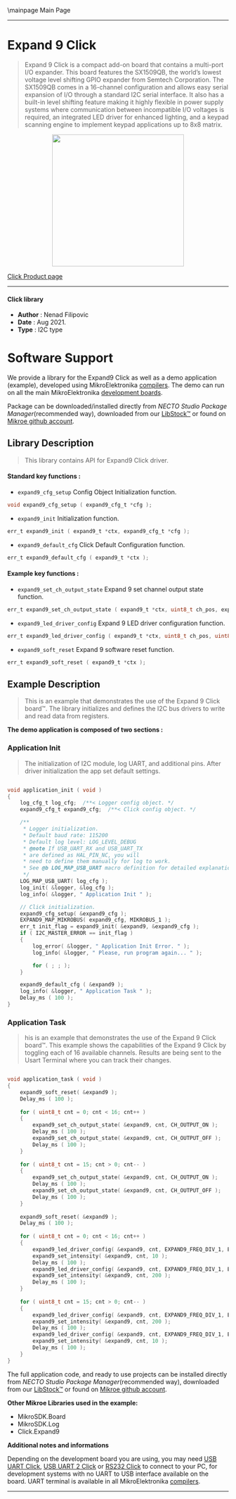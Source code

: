 \mainpage Main Page

---
# Expand 9 Click

> Expand 9 Click is a compact add-on board that contains a multi-port I/O expander. This board features the SX1509QB, the world’s lowest voltage level shifting GPIO expander from Semtech Corporation. The SX1509QB comes in a 16-channel configuration and allows easy serial expansion of I/O through a standard I2C serial interface. It also has a built-in level shifting feature making it highly flexible in power supply systems where communication between incompatible I/O voltages is required, an integrated LED driver for enhanced lighting, and a keypad scanning engine to implement keypad applications up to 8x8 matrix.

<p align="center">
  <img src="https://download.mikroe.com/images/click_for_ide/expand_9_click.png" height=300px>
</p>

[Click Product page](https://www.mikroe.com/expand-9-click)

---


#### Click library

- **Author**        : Nenad Filipovic
- **Date**          : Aug 2021.
- **Type**          : I2C type


# Software Support

We provide a library for the Expand9 Click
as well as a demo application (example), developed using MikroElektronika
[compilers](https://www.mikroe.com/necto-studio).
The demo can run on all the main MikroElektronika [development boards](https://www.mikroe.com/development-boards).

Package can be downloaded/installed directly from *NECTO Studio Package Manager*(recommended way), downloaded from our [LibStock&trade;](https://libstock.mikroe.com) or found on [Mikroe github account](https://github.com/MikroElektronika/mikrosdk_click_v2/tree/master/clicks).

## Library Description

> This library contains API for Expand9 Click driver.

#### Standard key functions :

- `expand9_cfg_setup` Config Object Initialization function.
```c
void expand9_cfg_setup ( expand9_cfg_t *cfg );
```

- `expand9_init` Initialization function.
```c
err_t expand9_init ( expand9_t *ctx, expand9_cfg_t *cfg );
```

- `expand9_default_cfg` Click Default Configuration function.
```c
err_t expand9_default_cfg ( expand9_t *ctx );
```

#### Example key functions :

- `expand9_set_ch_output_state` Expand 9 set channel output state function.
```c
err_t expand9_set_ch_output_state ( expand9_t *ctx, uint8_t ch_pos, expand9_ch_state_value_t ch_state );
```

- `expand9_led_driver_config` Expand 9 LED driver configuration function.
```c
err_t expand9_led_driver_config ( expand9_t *ctx, uint8_t ch_pos, uint8_t freq_div, uint8_t lin_log );
```

- `expand9_soft_reset` Expand 9 software reset function.
```c
err_t expand9_soft_reset ( expand9_t *ctx );
```

## Example Description

> This is an example that demonstrates the use of the Expand 9 Click board™.
> The library initializes and defines the I2C bus drivers 
> to write and read data from registers. 

**The demo application is composed of two sections :**

### Application Init

> The initialization of I2C  module, log UART, and additional pins. 
> After driver initialization the app set default settings.

```c

void application_init ( void ) 
{
    log_cfg_t log_cfg;  /**< Logger config object. */
    expand9_cfg_t expand9_cfg;  /**< Click config object. */

    /** 
     * Logger initialization.
     * Default baud rate: 115200
     * Default log level: LOG_LEVEL_DEBUG
     * @note If USB_UART_RX and USB_UART_TX 
     * are defined as HAL_PIN_NC, you will 
     * need to define them manually for log to work. 
     * See @b LOG_MAP_USB_UART macro definition for detailed explanation.
     */
    LOG_MAP_USB_UART( log_cfg );
    log_init( &logger, &log_cfg );
    log_info( &logger, " Application Init " );

    // Click initialization.
    expand9_cfg_setup( &expand9_cfg );
    EXPAND9_MAP_MIKROBUS( expand9_cfg, MIKROBUS_1 );
    err_t init_flag = expand9_init( &expand9, &expand9_cfg );
    if ( I2C_MASTER_ERROR == init_flag ) 
    {
        log_error( &logger, " Application Init Error. " );
        log_info( &logger, " Please, run program again... " );

        for ( ; ; );
    }

    expand9_default_cfg ( &expand9 );
    log_info( &logger, " Application Task " );
    Delay_ms ( 100 );
}

```

### Application Task

> his is an example that demonstrates the use of the Expand 9 Click board™.
> This example shows the capabilities of the Expand 9 Click by toggling each of 16 available channels.
> Results are being sent to the Usart Terminal where you can track their changes.

```c

void application_task ( void ) 
{   
    expand9_soft_reset( &expand9 );
    Delay_ms ( 100 );
    
    for ( uint8_t cnt = 0; cnt < 16; cnt++ )
    {
        expand9_set_ch_output_state( &expand9, cnt, CH_OUTPUT_ON );
        Delay_ms ( 100 );
        expand9_set_ch_output_state( &expand9, cnt, CH_OUTPUT_OFF );
        Delay_ms ( 100 );
    }
    
    for ( uint8_t cnt = 15; cnt > 0; cnt-- )
    {
        expand9_set_ch_output_state( &expand9, cnt, CH_OUTPUT_ON );
        Delay_ms ( 100 );
        expand9_set_ch_output_state( &expand9, cnt, CH_OUTPUT_OFF );
        Delay_ms ( 100 );
    }
    
    expand9_soft_reset( &expand9 );
    Delay_ms ( 100 );
    
    for ( uint8_t cnt = 0; cnt < 16; cnt++ )
    {
        expand9_led_driver_config( &expand9, cnt, EXPAND9_FREQ_DIV_1, EXPAND9_LED_MODE_LINEAR );
        expand9_set_intensity( &expand9, cnt, 10 );
        Delay_ms ( 100 );
        expand9_led_driver_config( &expand9, cnt, EXPAND9_FREQ_DIV_1, EXPAND9_LED_MODE_LINEAR );
        expand9_set_intensity( &expand9, cnt, 200 );
        Delay_ms ( 100 );
    }
    
    for ( uint8_t cnt = 15; cnt > 0; cnt-- )
    {
        expand9_led_driver_config( &expand9, cnt, EXPAND9_FREQ_DIV_1, EXPAND9_LED_MODE_LINEAR );
        expand9_set_intensity( &expand9, cnt, 200 );
        Delay_ms ( 100 );
        expand9_led_driver_config( &expand9, cnt, EXPAND9_FREQ_DIV_1, EXPAND9_LED_MODE_LINEAR );
        expand9_set_intensity( &expand9, cnt, 10 );
        Delay_ms ( 100 );
    }
}

```

The full application code, and ready to use projects can be installed directly from *NECTO Studio Package Manager*(recommended way), downloaded from our [LibStock&trade;](https://libstock.mikroe.com) or found on [Mikroe github account](https://github.com/MikroElektronika/mikrosdk_click_v2/tree/master/clicks).

**Other Mikroe Libraries used in the example:**

- MikroSDK.Board
- MikroSDK.Log
- Click.Expand9

**Additional notes and informations**

Depending on the development board you are using, you may need
[USB UART Click](https://www.mikroe.com/usb-uart-click),
[USB UART 2 Click](https://www.mikroe.com/usb-uart-2-click) or
[RS232 Click](https://www.mikroe.com/rs232-click) to connect to your PC, for
development systems with no UART to USB interface available on the board. UART
terminal is available in all MikroElektronika
[compilers](https://shop.mikroe.com/compilers).

---
